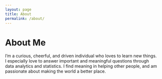 ```yaml
---
layout: page
title: About
permalink: /about/
---
```


# About Me

I’m a curious, cheerful, and driven individual who loves to learn new things. I especially love to answer important and meaningful questions through data analytics and statistics. I find meaning in helping other people, and am passionate about making the world a better place.

